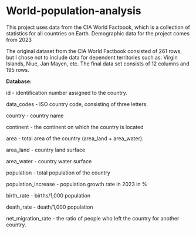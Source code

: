 # World-population-analysis

This project uses data from the CIA World Factbook, which is a collection of statistics for all countries on Earth. Demographic data for the project comes from 2023

The original dataset from the CIA World Factbook consisted of 261 rows, but I chose not to include data for dependent territories such as: Virgin Islands, Niue, Jan Mayen, etc.  The final data set consists of 12 columns and 195 rows.

**Database:**

id - identification number assigned to the country.

data_codes - ISO country code, consisting of three letters.

country - country name

continent - the continent on which the country is located

area - total area of the country (area_land + area_water).

area_land - country land surface

area_water - country water surface

population - total population of the country

population_increase - population growth rate in 2023 in %

birth_rate - births/1,000 population

death_rate - death/1,000 population

net_migration_rate - the ratio of people who left the country for another country.
